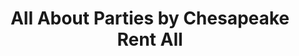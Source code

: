 ---
title: "All About Parties by Chesapeake Rent All"
url: /havre-de-grace/all-about-parties-by-chesapeake-rent-all/
shop: Partyzubehör
---